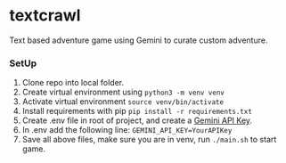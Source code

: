 # textcrawl
Text based adventure game using Gemini to curate custom adventure.

### SetUp
1. Clone repo into local folder.
2. Create virtual environment using `python3 -m venv venv`
3. Activate virtual environment `source venv/bin/activate`
4. Install requirements with pip `pip install -r requirements.txt`
5. Create .env file in root of project, and create a [Gemini API Key](https://aistudio.google.com/app/api-keys).
6. In .env add the following line: `GEMINI_API_KEY=YourAPIKey`
7. Save all above files, make sure you are in venv, run `./main.sh` to start game.